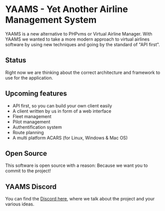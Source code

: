 # YAAMS - Yet Another Airline Management System

YAAMS is a new alternative to PHPvms or Virtual Airline Manager. With YAAMS we wanted to take a more modern approach to virtual airlines software by using new techniques and going by the standard of "API first".

## Status
Right now we are thinking about the correct architecture and framework to use for the application.  

## Upcoming features
* API first, so you can build your own client easily
* A client written by us in form of a web interface
* Fleet management
* Pilot management
* Authentification system
* Route planning
* A multi platform ACARS (for Linux, Windows & Mac OS)

## Open Source
This software is open source with a reason: Because we want you to commit to the project!

## YAAMS Discord
You can find the [Discord here](https://discord.gg/kUQpkmujJJ), where we talk about the project and your various ideas. 
